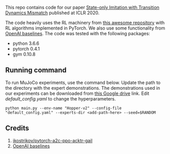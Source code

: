 This repo contains code for our paper [State-only Imitation with Transition Dynamics Mismatch](https://openreview.net/forum?id=HJgLLyrYwB) published at ICLR 2020.

The code heavily uses the RL machinery from [this awesome repository](https://github.com/ikostrikov/pytorch-a2c-ppo-acktr-gail) with RL algorithms implemented in PyTorch. We also use some functionality from [OpenAI baselines](https://github.com/openai/baselines). The code was tested with the following packages:

* python 3.6.6
* pytorch 0.4.1
* gym  0.10.8

## Running command
To run MuJoCo experiments, use the command below. Update the path to the directory with the expert demonstrations. The demonstrations used in our experiments can be downloaded from [this Google drive]() link. Edit _default_config.yaml_ to change the hyperparameters.

```
python main.py --env-name "Hopper-v2" --config-file "default_config.yaml" --experts-dir <add-path-here> --seed=$RANDOM
```

## Credits
1. [ikostrikov/pytorch-a2c-ppo-acktr-gail](https://github.com/ikostrikov/pytorch-a2c-ppo-acktr-gail)
2. [OpenAI baselines](https://github.com/openai/baselines)
